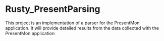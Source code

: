 # Rusty_PresentParsing
This project is an implementation of a parser for the PresentMon application. It will provide detailed results from the data collected with the PresentMon application
